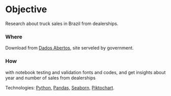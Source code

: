 # Objective
Research about truck sales in Brazil from dealerships.

### Where
Download from <a href="https://dadosabertos.bcb.gov.br/dataset/7386-vendas-de-veiculos-pelas-concessionarias---caminhoes\">Dados Abertos</a>,
site serveled by government.

### How
<p>with notebook testing and validation fonts and codes, and get insights about year and number
 of sales from dealerships</p>
 <p>Technologies: 
 <a href="https://www.python.org/">Python,</a>
 <a href="https://pandas.pydata.org/">Pandas,</a>
 <a href="https://seaborn.pydata.org/">Seaborn,</a>
 <a href="https://piktochart.com/">Piktochart</a>.
 </p>